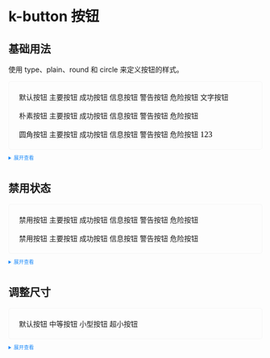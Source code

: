<style scoped>
    .example{
        border: 1px solid #f5f5f5;
        border-radius: 5px;
        padding:20px
    }
    .k-button {
        margin:10px 5px !important
    }
    
    details > summary:first-of-type {
        font-size: 10px;
        padding: 8px 0;
        cursor: pointer;
        color: #1989fa;
    }
    a {
      all: initial
    }
    a:hover {
      all: initial
    }
</style>

# k-button 按钮

## 基础用法

使用 type、plain、round 和 circle 来定义按钮的样式。

<div class="example">
    <div>
        <k-button>默认按钮</k-button>
        <k-button icon="edit" type="primary">主要按钮</k-button>
        <k-button type="success">成功按钮</k-button>
        <k-button type="info">信息按钮</k-button>
        <k-button type="warning">警告按钮</k-button>
        <k-button type="danger">危险按钮</k-button>
        <k-button type="text">文字按钮</k-button>
        <br>
        <br>
        <k-button plain>朴素按钮</k-button>
        <k-button type="primary" plain>主要按钮</k-button>
        <k-button type="success" plain>成功按钮</k-button>
        <k-button type="info" plain>信息按钮</k-button>
        <k-button type="warning" plain>警告按钮</k-button>
        <k-button type="danger" plain>危险按钮</k-button>
        <br>
        <br>
        <k-button round>圆角按钮</k-button>
        <k-button type="primary" round>主要按钮</k-button>
        <k-button type="success" round>成功按钮</k-button>
        <k-button type="info" round>信息按钮</k-button>
        <k-button type="warning" round>警告按钮</k-button>
        <k-button type="danger" round>危险按钮</k-button>
        <a>123</a>
    </div>

</div>

<details>
<summary>展开查看</summary>

```vue
<template>
  <div>
    <k-button>默认按钮</k-button>
    <k-button type="primary">主要按钮</k-button>
    <k-button type="success">成功按钮</k-button>
    <k-button type="info">信息按钮</k-button>
    <k-button type="warning">警告按钮</k-button>
    <k-button type="danger">危险按钮</k-button>
    <k-button type="text">文字按钮</k-button>
    <br />
    <br />
    <k-button plain>朴素按钮</k-button>
    <k-button type="primary" plain>主要按钮</k-button>
    <k-button type="success" plain>成功按钮</k-button>
    <k-button type="info" plain>信息按钮</k-button>
    <k-button type="warning" plain>警告按钮</k-button>
    <k-button type="danger" plain>危险按钮</k-button>
    <br />
    <br />
    <k-button round>圆角按钮</k-button>
    <k-button type="primary" round>主要按钮</k-button>
    <k-button type="success" round>成功按钮</k-button>
    <k-button type="info" round>信息按钮</k-button>
    <k-button type="warning" round>警告按钮</k-button>
    <k-button type="danger" round>危险按钮</k-button>
  </div>
</template>
<script lang="ts" setup>
import { k-button } from "crland-base";
</script>
<style>
.k-k-button {
  margin-right: 10px;
}
</style>
```

</details>

## 禁用状态

<div class="example">
    <div>
        <k-button disabled>禁用按钮</k-button>
        <k-button type="primary" disabled>主要按钮</k-button>
        <k-button type="success" disabled>成功按钮</k-button>
        <k-button type="info" disabled>信息按钮</k-button>
        <k-button type="warning" disabled>警告按钮</k-button>
        <k-button type="danger" disabled>危险按钮</k-button>
        <br>
        <br>
        <k-button disabled>禁用按钮</k-button>
        <k-button type="primary" disabled plain>主要按钮</k-button>
        <k-button type="success" disabled plain>成功按钮</k-button>
        <k-button type="info" disabled plain>信息按钮</k-button>
        <k-button type="warning" disabled plain>警告按钮</k-button>
        <k-button type="danger" disabled plain>危险按钮</k-button>
    </div>
</div>

<details>
<summary>展开查看</summary>

```vue
<template>
  <div>
    <k-button disabled>禁用按钮</k-button>
    <k-button type="primary" disabled>主要按钮</k-button>
    <k-button type="success" disabled>成功按钮</k-button>
    <k-button type="info" disabled>信息按钮</k-button>
    <k-button type="warning" disabled>警告按钮</k-button>
    <k-button type="danger" disabled>危险按钮</k-button>
    <br />
    <br />
    <k-button disabled>禁用按钮</k-button>
    <k-button type="primary" disabled plain>主要按钮</k-button>
    <k-button type="success" disabled plain>成功按钮</k-button>
    <k-button type="info" disabled plain>信息按钮</k-button>
    <k-button type="warning" disabled plain>警告按钮</k-button>
    <k-button type="danger" disabled plain>危险按钮</k-button>
  </div>
</template>
<script lang="ts" setup>
import { k-button } from "crland-base";
</script>
<style>
.k-k-button {
  margin-right: 10px;
}
</style>
```

</details>

## 调整尺寸

<div class="example">
    <div>
        <k-button>默认按钮</k-button>
        <k-button size="medium">中等按钮</k-button>
        <k-button size="small">小型按钮</k-button>
        <k-button size="mini">超小按钮</k-button>
    </div>
</div>

<details>
<summary>展开查看</summary>

```vue
<template>
  <div>
    <k-button>默认按钮</k-button>
    <k-button size="medium">中等按钮</k-button>
    <k-button size="small">小型按钮</k-button>
    <k-button size="mini">超小按钮</k-button>
  </div>
</template>
<script lang="ts" setup>
import { k-button } from "crland-base";
</script>
<style>
.k-k-button {
  margin-right: 10px;
}
</style>
```

</details>
